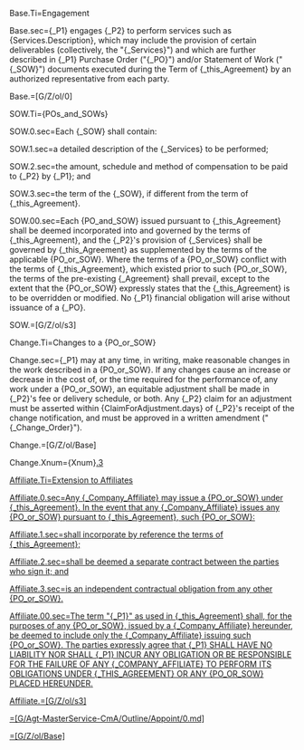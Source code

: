 Base.Ti=Engagement

Base.sec={_P1} engages {_P2} to perform services such as {Services.Description}, which may include the provision of certain deliverables (collectively, the "{_Services}") and which are further described in {_P1} Purchase Order ("{_PO}") and/or Statement of Work ("{_SOW}") documents executed during the Term of {_this_Agreement} by an authorized representative from each party.

Base.=[G/Z/ol/0]

SOW.Ti={POs_and_SOWs}

SOW.0.sec=Each {_SOW} shall contain:

SOW.1.sec=a detailed description of the {_Services} to be performed;

SOW.2.sec=the amount, schedule and method of compensation to be paid to {_P2} by {_P1}; and

SOW.3.sec=the term of the {_SOW}, if different from the term of {_this_Agreement}.

SOW.00.sec=Each {PO_and_SOW} issued pursuant to {_this_Agreement} shall be deemed incorporated into and governed by the terms of {_this_Agreement}, and the {_P2}'s provision of {_Services} shall be governed by {_this_Agreement} as supplemented by the terms of the applicable {PO_or_SOW}. Where the terms of a {PO_or_SOW} conflict with the terms of {_this_Agreement}, which existed prior to such {PO_or_SOW}, the terms of the pre-existing {_Agreement} shall prevail, except to the extent that the {PO_or_SOW} expressly states that the {_this_Agreement} is to be overridden or modified. No {_P1} financial obligation will arise without issuance of a {_PO}.

SOW.=[G/Z/ol/s3]

Change.Ti=Changes to a {PO_or_SOW}

Change.sec={_P1} may at any time, in writing, make reasonable changes in the work described in a {PO_or_SOW}. If any changes cause an increase or decrease in the cost of, or the time required for the performance of, any work under a {PO_or_SOW}, an equitable adjustment shall be made in {_P2}'s fee or delivery schedule, or both. Any {_P2} claim for an adjustment must be asserted within {ClaimForAdjustment.days} of {_P2}'s receipt of the change notification, and must be approved in a written amendment ("{_Change_Order}").

Change.=[G/Z/ol/Base]

Change.Xnum={Xnum}<a href="#MSA.Annex.Appoint.Change.Sec" class="xref">.3

Affiliate.Ti=Extension to Affiliates

Affiliate.0.sec=Any {_Company_Affiliate} may issue a {PO_or_SOW} under {_this_Agreement}. In the event that any {_Company_Affiliate} issues any {PO_or_SOW} pursuant to {_this_Agreement}, such {PO_or_SOW}:

Affiliate.1.sec=shall incorporate by reference the terms of {_this_Agreement};

Affiliate.2.sec=shall be deemed a separate contract between the parties who sign it; and

Affiliate.3.sec=is an independent contractual obligation from any other {PO_or_SOW}.

Affiliate.00.sec=The term "{_P1}" as used in {_this_Agreement} shall, for the purposes of any {PO_or_SOW}, issued by a {_Company_Affiliate} hereunder, be deemed to include only the {_Company_Affiliate} issuing such {PO_or_SOW}. The parties expressly agree that <span style="text-transform: uppercase">{_P1} shall have no liability nor shall {_P1} incur any obligation or be responsible for the failure of any {_Company_Affiliate} to perform its obligations under {_this_Agreement} or any {PO_or_SOW} placed hereunder</span>.

Affiliate.=[G/Z/ol/s3]

=[G/Agt-MasterService-CmA/Outline/Appoint/0.md]

=[G/Z/ol/Base]

